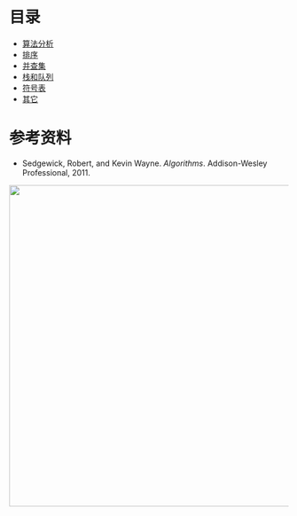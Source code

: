 

# 目录

- [算法分析](notes/算法%20-%20算法分析.md)
- [排序](notes/算法%20-%20排序.md)
- [并查集](notes/算法%20-%20并查集.md)
- [栈和队列](notes/算法%20-%20栈和队列.md)
- [符号表](notes/算法%20-%20符号表.md)
- [其它](notes/算法%20-%20其它.md)

# 参考资料

- Sedgewick, Robert, and Kevin Wayne. _Algorithms_. Addison-Wesley Professional, 2011.




<img width="580px" src="https://cs-notes-1256109796.cos.ap-guangzhou.myqcloud.com/other/公众号海报1.png"></img>
